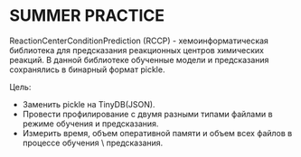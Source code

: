 # SUMMER PRACTICE
 
ReactionCenterConditionPrediction (RCCP) - хемоинформатическая библиотека для предсказания реакционных центров химических реакций. В данной библиотеке обученные модели и предсказания сохранялись в бинарный формат pickle. 

Цель:
- Заменить pickle на TinyDB(JSON).
- Провести профилирование с двумя разными типами файлами в режиме обучения и предсказания.
- Измерить время, объем оперативной памяти и объем всех файлов в процессе обучения \ предсказания.
